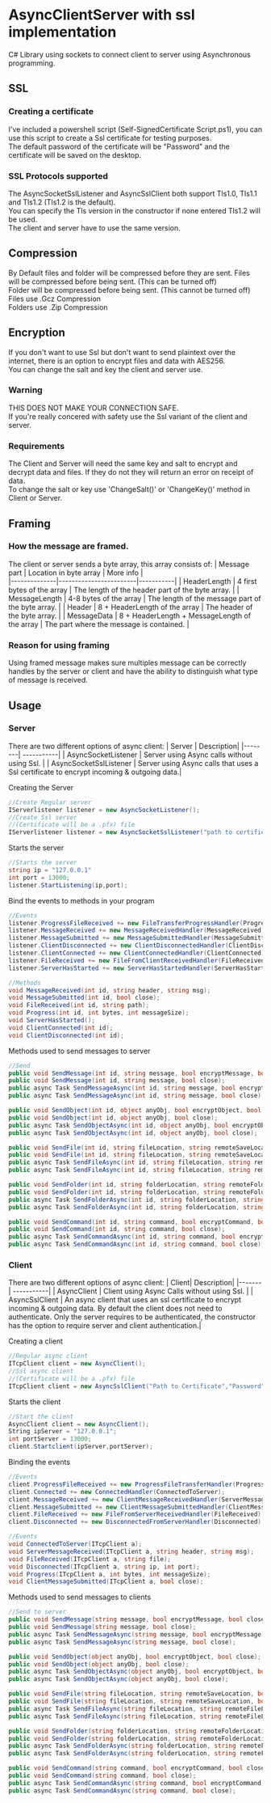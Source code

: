 # AsyncClientServer with ssl implementation
C# Library using sockets to connect client to server using Asynchronous programming.

## SSL
### Creating a certificate
I've included a powershell script (Self-SignedCertificate Script.ps1), you can use this script to create a Ssl certificate for testing purposes.  
The default password of the certificate will be "Password" and the certificate will be saved on the desktop.  
### SSL Protocols supported
The AsyncSocketSslListener and AsyncSslClient both support Tls1.0, Tls1.1 and Tls1.2 (Tls1.2 is the default).  
You can specify the Tls version in the constructor if none entered Tls1.2 will be used.  
The client and server have to use the same version.                            
                                                         
## Compression
By Default files and folder will be compressed before they are sent.
Files will be compressed before being sent. (This can be turned off)  
Folder will be compressed before being sent. (This cannot be turned off)  
Files   use .Gcz Compression  
Folders use .Zip Compression  

## Encryption
If you don't want to use Ssl but don't want to send plaintext over the internet, there is an option to encrypt files and data with AES256.  
You can change the salt and key the client and server use.  
### Warning
THIS DOES NOT MAKE YOUR CONNECTION SAFE.  
If you're really concered with safety use the Ssl variant of the client and server.
### Requirements
The Client and Server will need the same key and salt to encrypt and decrypt data and files. If they do not they will return an error on receipt of data.  
To change the salt or key use 'ChangeSalt()' or 'ChangeKey()' method in Client or Server.  


## Framing
### How the message are framed.
The client or server sends a byte array, this array consists of:
| Message part | Location in byte array | More info |  
|--------------|------------------------|-----------|
| HeaderLength | 4 first bytes of the array | The length of the header part of the byte array. |
| MessageLength | 4-8 bytes of the array    | The length of the message part of the byte array. |
| Header        | 8 + HeaderLength of the array | The header of the byte array. |
| MessageData   | 8 + HeaderLength + MessageLength of the array | The part where the message is contained. |
### Reason for using framing
Using framed message makes sure multiples message can be correctly handles by the server or client and have the ability to distinguish what type of message is received.

## Usage
### Server

There are two different options of async client:
| Server | Description|
|--------| -----------|
| AsyncSocketListener    | Server using Async calls without using Ssl. |
| AsyncSocketSslListener | Server using Async calls that uses a Ssl certificate to encrypt incoming & outgoing data.| 

Creating the Server
```C#
//Create Regular server
IServerlistener listener = new AsyncSocketListener();
//Create Ssl server
//(Certificate will be a .pfx) file
IServerlistener listener = new AsyncSocketSslListener("path to certificate","password");
```

Starts the server
```C#
//Starts the server
string ip = "127.0.0.1"
int port = 13000;
listener.StartListening(ip,port);
```

Bind the events to methods in your program
```C#
//Events
listener.ProgressFileReceived += new FileTransferProgressHandler(Progress);
listener.MessageReceived += new MessageReceivedHandler(MessageReceived);
listener.MessageSubmitted += new MessageSubmittedHandler(MessageSubmitted);
listener.ClientDisconnected += new ClientDisconnectedHandler(ClientDisconnected);
listener.ClientConnected += new ClientConnectedHandler(ClientConnected);
listener.FileReceived += new FileFromClientReceivedHandler(FileReceived);
listener.ServerHasStarted += new ServerHasStartedHandler(ServerHasStarted);
```
```C#
//Methods
void MessageReceived(int id, string header, string msg);
void MessageSubmitted(int id, bool close);
void FileReceived(int id, string path);
void Progress(int id, int bytes, int messageSize);
void ServerHasStarted();
void ClientConnected(int id);
void ClientDisconnected(int id);
```

Methods used to send messages to server
```C#
//Send
public void SendMessage(int id, string message, bool encryptMessage, bool close);
public void SendMessage(int id, string message, bool close);
public async Task SendMessageAsync(int id, string message, bool encryptMessage, bool close);
public async Task SendMessageAsync(int id, string message, bool close);

public void SendObject(int id, object anyObj, bool encryptObject, bool close);
public void SendObject(int id, object anyObj, bool close);
public async Task SendObjectAsync(int id, object anyObj, bool encryptObject, bool close);
public async Task SendObjectAsync(int id, object anyObj, bool close);

public void SendFile(int id, string fileLocation, string remoteSaveLocation, bool encryptFile, bool compressFile, bool close);
public void SendFile(int id, string fileLocation, string remoteSaveLocation, bool close);
public async Task SendFileAsync(int id, string fileLocation, string remoteFileLocation, bool encryptFile, bool compressFile, bool close);
public async Task SendFileAsync(int id, string fileLocation, string remoteFileLocation, bool close);

public void SendFolder(int id, string folderLocation, string remoteFolderLocation, bool encryptFolder, bool close);
public void SendFolder(int id, string folderLocation, string remoteFolderLocation, bool close);
public async Task SendFolderAsync(int id, string folderLocation, string remoteFolderLocation, bool encryptFolder, bool close);
public async Task SendFolderAsync(int id, string folderLocation, string remoteFolderLocation, bool close);

public void SendCommand(int id, string command, bool encryptCommand, bool close);
public void SendCommand(int id, string command, bool close);
public async Task SendCommandAsync(int id, string command, bool encryptCommand, bool close);
public async Task SendCommandAsync(int id, string command, bool close);
```


### Client

There are two different options of async client:
| Client| Description|
|-------| -----------|
| AsyncClient    | Client using Async Calls without using Ssl. |
| AsyncSslClient | An async client that uses an ssl certificate to encrypt incoming & outgoing data. By default the client does not need to authenticate. Only the server requires to be authenticated, the constructor has the option to require server and client authentication.| 

Creating a client
```C#
//Regular async client
ITcpClient client = new AsyncClient();
//Ssl async client
//(Certificate will be a .pfx) file
ITcpClient client = new AsyncSslClient("Path to Certificate","Password");
```

Starts the client
```C#
//Start the client
AsyncClient client = new AsyncClient();
String ipServer = "127.0.0.1";
int portServer = 13000;
client.Startclient(ipServer,portServer);
```

Binding the events
```C#
//Events
client.ProgressFileReceived += new ProgressFileTransferHandler(Progress);
client.Connected += new ConnectedHandler(ConnectedToServer);
client.MessageReceived += new ClientMessageReceivedHandler(ServerMessageReceived);
client.MessageSubmitted += new ClientMessageSubmittedHandler(ClientMessageSubmitted);
client.FileReceived += new FileFromServerReceivedHandler(FileReceived);
client.Disconnected += new DisconnectedFromServerHandler(Disconnected);
```

```C#
//Events
void ConnectedToServer(ITcpClient a);
void ServerMessageReceived(ITcpClient a, string header, string msg);
void FileReceived(ITcpClient a, string file);
void Disconnected(ITcpClient a, string ip, int port);
void Progress(ITcpClient a, int bytes, int messageSize);
void ClientMessageSubmitted(ITcpClient a, bool close);
```

Methods used to send messages to clients
```C#
//Send to server
public void SendMessage(string message, bool encryptMessage, bool close);
public void SendMessage(string message, bool close);
public async Task SendMessageAsync(string message, bool encryptMessage, bool close);
public async Task SendMessageAsync(string message, bool close);

public void SendObject(object anyObj, bool encryptObject, bool close);
public void SendObject(object anyObj, bool close);
public async Task SendObjectAsync(object anyObj, bool encryptObject, bool close);
public async Task SendObjectAsync(object anyObj, bool close);

public void SendFile(string fileLocation, string remoteSaveLocation, bool encryptFile, bool compressFile, bool close);
public void SendFile(string fileLocation, string remoteSaveLocation, bool close);
public async Task SendFileAsync(string fileLocation, string remoteFileLocation, bool encryptFile, bool compressFile, bool close);
public async Task SendFileAsync(string fileLocation, string remoteFileLocation, bool close);

public void SendFolder(string folderLocation, string remoteFolderLocation, bool encryptFolder, bool close);
public void SendFolder(string folderLocation, string remoteFolderLocation, bool close);
public async Task SendFolderAsync(string folderLocation, string remoteFolderLocation, bool encryptFolder, bool close);
public async Task SendFolderAsync(string folderLocation, string remoteFolderLocation, bool close);

public void SendCommand(string command, bool encryptCommand, bool close);
public void SendCommand(string command, bool close);
public async Task SendCommandAsync(string command, bool encryptCommand, bool close);
public async Task SendCommandAsync(string command, bool close);
```


